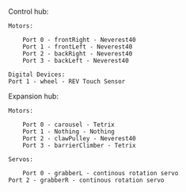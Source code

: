 Control hub:

    Motors:

        Port 0 - frontRight - Neverest40
        Port 1 - frontLeft - Neverest40
        Port 2 - backRight - Neverest40
        Port 3 - backLeft - Neverest40

    Digital Devices:
	Port 1 - wheel - REV Touch Sensor

Expansion hub:

    Motors:

        Port 0 - carousel - Tetrix
        Port 1 - Nothing - Nothing
        Port 2 - clawPulley - Neverest40
        Port 3 - barrierClimber - Tetrix

    Servos:

        Port 0 - grabberL - continous rotation servo
	Port 2 - grabberR - continous rotation servo
        
